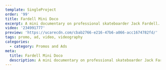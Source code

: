```yaml
---
template: SingleProject
order: '99'
title: Fardell Mini Doco
excerpt: A mini documentary on professional skateboarder Jack Fardell.
video: '234991777'
preview: 'https://ucarecdn.com/cbab2766-e216-47b6-a866-acc1674782fd/'
tags: promo, ad, video, videography
categories:
  - category: Promos and Ads
meta:
  title: Fardell Mini Doco
  description: A mini documentary on professional skateboarder Jack Fardell.
---
```

